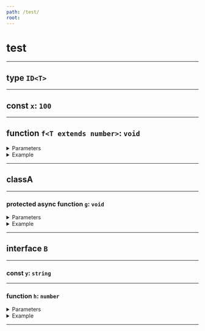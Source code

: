 ```yaml
---
path: /test/
root: 
---
```

# test

---

## type `ID<T>`

---

## const `x`: `100`

---

## function `f<T extends number>`: `void`

<details>
<summary>Parameters</summary>

- `x`: `T`
  - TODO: DESC

</details>

<details>
<summary>Example</summary>

```ts
TODO: Example
```

</details>

---

## classA

---

### protected async function `g`: `void`

<details>
<summary>Parameters</summary>

- `b`: `number`
  - TODO: DESC

</details>

<details>
<summary>Example</summary>

```ts
TODO: Example
```

</details>

---

## interface `B`

---

### const `y`: `string`

---

### function `h`: `number`

<details>
<summary>Parameters</summary>

- NONE

</details>

<details>
<summary>Example</summary>

```ts
TODO: Example
```

</details>

---
